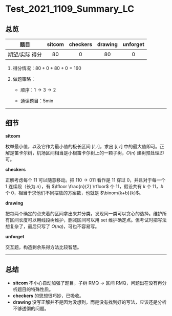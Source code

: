 # Test_2021_1109_Summary_LC

## 总览

|   题目  |  sitcom  |  checkers  |   drawing  | unforget |
| :------------: | :---------------------------: | :----------------------------: | :---------------: | :-:|
| 期望/实际 得分 |              $80$               |              $0$              |       $80$        | $0$ |

1. 得分情况：$80 + 0 + 80 + 0 = 160$

2. 做题策略：

	* 顺序：$1 \to 3 \to 2$

	* 通读题目：$5\mathrm{min}$

---

## 细节

**sitcom**

枚举最小值，以及它作为最小值的极长区间 $[l, r]$，求出 $[l, r]$ 中的最大值即可。正解是笛卡尔树，机场区间相当是小根笛卡尔树上的一颗子树，$O(n)$ 建树预处理即可。

**checkers**

正解考虑每个 $11$ 可以随意移动。把 $110 \to 011$ 看作是 $11$ 穿过 $0$，并且对于每一个 $1$ 连续段（长为 $n$），有 $\lfloor \frac{n}{2} \rfloor$ 个 $11$，假设共有 $k$ 个 $11$，$b$ 个 $0$，相当于求他们不同摆放的方案数，也就是 $\binom{k+b}{k}$。

**drawing**

把每两个确定的点夹着的区间拿出来并分类，发现同一类可以贪心的选择。维护所有区间长度可以用线段树维护，删减区间可以用 set 维护确定点。但考试时把写法想复杂了，最后只写了 $O(nq)$，可也不容易写。

**unforget**

交互题，构造剩余系得方法比较智慧。

---

## 总结

* **sitcom** 不小心自动加强了题目，子树 RMQ $\to$ 区间 RMQ，问题出在没有再分析题目的特殊性质。
* **checkers** 的思想很巧妙，已吸收。
* **drawing** 没写正解并不是因为没想到，而是没有找到好的写法，应该还是分析不够透彻的问题。